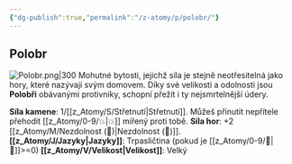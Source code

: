 ```yaml
---
{"dg-publish":true,"permalink":"/z-atomy/p/polobr/"}
---
```


## Polobr
![Polobr.png|300](/img/user/z_img/Polobr.png)
Mohutné bytosti, jejichž síla je stejně neotřesitelná jako hory, které nazývají svým domovem. Díky své velikosti a odolnosti jsou **Polobři** obávanými protivníky, schopní přežít i ty nejsmrtelnější údery.

**Síla kamene**: 1/[[z_Atomy/S/Střetnutí\|Střetnutí]]. Můžeš přinutit nepřítele přehodit [[z_Atomy/0-9/💥\|💥]] mířený proti tobě.
**Síla hor**: +2 [[z_Atomy/M/Nezdolnost (💪)\|Nezdolnost (💪)]].
**[[z_Atomy/J/Jazyky\|Jazyky]]**: Trpasličtina (pokud je [[z_Atomy/0-9/📖\|📖]]>=0)
**[[z_Atomy/V/Velikost\|Velikost]]**: Velký